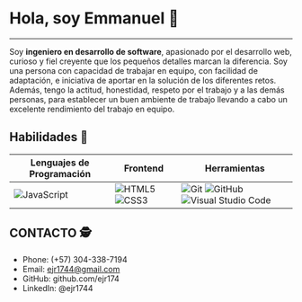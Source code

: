 # Hola, soy Emmanuel 👋
---
Soy **ingeniero en desarrollo de software**, apasionado por el desarrollo web, curioso y fiel creyente que los pequeños detalles marcan la diferencia.
Soy una persona con capacidad de trabajar en equipo, con facilidad de adaptación, e iniciativa de aportar en la solución de los diferentes retos. 
Además, tengo la actitud, honestidad, respeto por el trabajo y a las demás personas, para establecer un buen ambiente de trabajo llevando a cabo un excelente rendimiento del trabajo en equipo.



## Habilidades 💪

| Lenguajes de Programación | Frontend | Herramientas       |
| ------------------------- | -------- | ------------------ |
| ![JavaScript](https://img.shields.io/badge/javascript-%23323330.svg?style=for-the-badge&logo=javascript&logoColor=%23F7DF1E) | ![HTML5](https://img.shields.io/badge/html5-%23E34F26.svg?style=for-the-badge&logo=html5&logoColor=white)  ![CSS3](https://img.shields.io/badge/css3-%231572B6.svg?style=for-the-badge&logo=css3&logoColor=white) | ![Git](https://img.shields.io/badge/git-%23F05033.svg?style=for-the-badge&logo=git&logoColor=white)  ![GitHub](https://img.shields.io/badge/github-%23121011.svg?style=for-the-badge&logo=github&logoColor=white)  ![Visual Studio Code](https://img.shields.io/badge/Visual%20Studio%20Code-0078d7.svg?style=for-the-badge&logo=visual-studio-code&logoColor=white) 



## CONTACTO 🕵
- Phone: (+57) 304-338-7194
- Email: ejr1744@gmail.com
- GitHub: github.com/ejr174
- LinkedIn: @ejr1744


